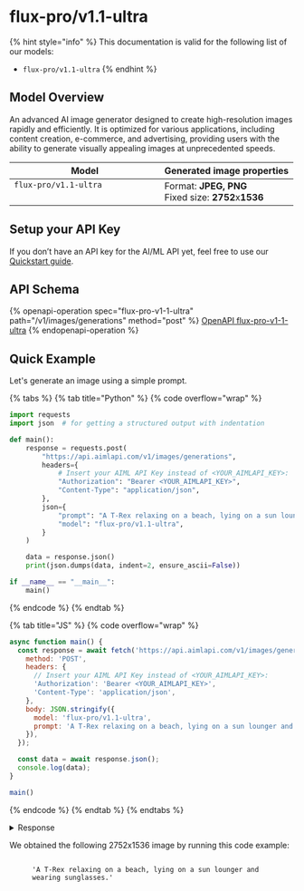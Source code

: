 # flux-pro/v1.1-ultra

{% hint style="info" %}
This documentation is valid for the following list of our models:

* `flux-pro/v1.1-ultra`
{% endhint %}

## Model Overview

An advanced AI image generator designed to create high-resolution images rapidly and efficiently. It is optimized for various applications, including content creation, e-commerce, and advertising, providing users with the ability to generate visually appealing images at unprecedented speeds.

<table><thead><tr><th width="250" valign="top">Model</th><th>Generated image properties</th></tr></thead><tbody><tr><td valign="top"><code>flux-pro/v1.1-ultra</code></td><td>Format: <strong>JPEG, PNG</strong><br>Fixed size: <strong>2752</strong>x<strong>1536</strong></td></tr></tbody></table>

## Setup your API Key

If you don’t have an API key for the AI/ML API yet, feel free to use our [Quickstart guide](https://docs.aimlapi.com/quickstart/setting-up).

## API Schema

{% openapi-operation spec="flux-pro-v1-1-ultra" path="/v1/images/generations" method="post" %}
[OpenAPI flux-pro-v1-1-ultra](https://raw.githubusercontent.com/aimlapi/api-docs/refs/heads/main/docs/api-references/image-models/flux/flux-pro-v1.1-ultra.json)
{% endopenapi-operation %}

## Quick Example

Let's generate an image using a simple prompt.

{% tabs %}
{% tab title="Python" %}
{% code overflow="wrap" %}
```python
import requests
import json  # for getting a structured output with indentation

def main():
    response = requests.post(
        "https://api.aimlapi.com/v1/images/generations",
        headers={
            # Insert your AIML API Key instead of <YOUR_AIMLAPI_KEY>:
            "Authorization": "Bearer <YOUR_AIMLAPI_KEY>",
            "Content-Type": "application/json",
        },
        json={
            "prompt": "A T-Rex relaxing on a beach, lying on a sun lounger and wearing sunglasses.",
            "model": "flux-pro/v1.1-ultra",
        }
    )

    data = response.json()
    print(json.dumps(data, indent=2, ensure_ascii=False))

if __name__ == "__main__":
    main()
```
{% endcode %}
{% endtab %}

{% tab title="JS" %}
{% code overflow="wrap" %}
```javascript
async function main() {
  const response = await fetch('https://api.aimlapi.com/v1/images/generations', {
    method: 'POST',
    headers: {
      // Insert your AIML API Key instead of <YOUR_AIMLAPI_KEY>:
      'Authorization': 'Bearer <YOUR_AIMLAPI_KEY>',
      'Content-Type': 'application/json',
    },
    body: JSON.stringify({
      model: 'flux-pro/v1.1-ultra',
      prompt: 'A T-Rex relaxing on a beach, lying on a sun lounger and wearing sunglasses.',
    }),
  });

  const data = await response.json();
  console.log(data);
}

main()
```
{% endcode %}
{% endtab %}
{% endtabs %}

<details>

<summary>Response</summary>

{% code overflow="wrap" %}
```json5
{
  images: [
    {
      url: 'https://cdn.aimlapi.com/squirrel/files/koala/xt87Jiwy69wpF4jGEFKbZ_806ed881d147466d81af027c6779cbc5.jpg',
      width: 2752,
      height: 1536,
      content_type: 'image/jpeg'
    }
  ],
  timings: {},
  seed: 526588311,
  has_nsfw_concepts: [ false ],
  prompt: 'A T-Rex relaxing on a beach, lying on a sun lounger and wearing sunglasses.'
}
```
{% endcode %}

</details>

We obtained the following 2752x1536 image by running this code example:

<figure><img src="../../../.gitbook/assets/Xw0w4dVpJk88_d8CBZQas_c2d37af49746421fa848a95df405288a (1).jpg" alt=""><figcaption><p><code>'A T-Rex relaxing on a beach, lying on a sun lounger and wearing sunglasses.'</code></p></figcaption></figure>
